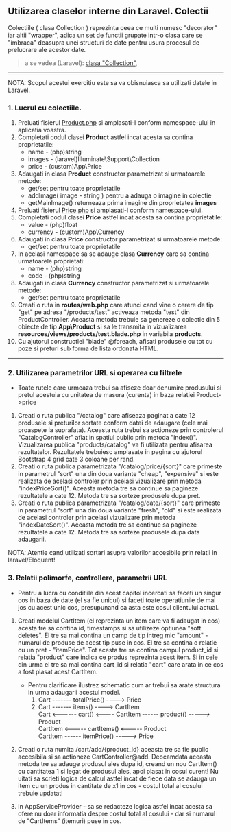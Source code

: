 
## Utilizarea claselor interne din Laravel. Colectii

Colectiile ( clasa Collection ) reprezinta ceea ce multi numesc "decorator" iar altii "wrapper", adica
un set de functii grupate intr-o clasa care se "imbraca" deasupra unei structuri de date pentru usura
procesul de prelucrare ale acestor date.

> a se vedea (Laravel):
[clasa "Collection"](https://laravel.com/docs/5.8/collections),




---

NOTA: Scopul acestui exercitiu este sa va obisnuiasca sa utilizati datele in Laravel. 

### 1. Lucrul cu colectiile.

1. Preluati fisierul [Product.php](./Product.php) si amplasati-l conform namespace-ului in aplicatia voastra.
2. Completati codul clasei **Product** astfel incat acesta sa contina proprietatile:
   * name - (php)string    
   * images - (laravel)Illuminate\Support\Collection
   * price - (custom)App\Price
3. Adaugati in clasa **Product** constructor parametrizat si urmatoarele metode:
   * get/set pentru toate proprietatile
   * addImage( image - string ) pentru a adauga o imagine in colectie
   * getMainImage() returneaza prima imagine din proprietatea **images**
4. Preluati fisierul [Price.php](./Price.php) si amplasati-l conform namespace-ului.
5. Completati codul clasei **Price** astfel incat acesta sa contina proprietatile:
   * value - (php)float    
   * currency - (custom)App\Currency
6. Adaugati in clasa **Price** constructor parametrizat si urmatoarele metode:
   * get/set pentru toate proprietatile
7. In acelasi namespace sa se adauge clasa **Currency** care sa contina urmatoarele proprietati:
   * name - (php)string 
   * code - (php)string
8. Adaugati in clasa **Currency** constructor parametrizat si urmatoarele metode:
   * get/set pentru toate proprietatile   
9. Creati o ruta in **routes/web.php** care atunci cand vine o cerere de tip "get" pe adresa "/products/test" activeaza metoda "test" din ProductController. Aceasta metoda trebuie sa genereze o colectie din 5 obiecte de tip **App\Product** si sa le transmita in vizualizarea **resources/views/products/test.blade.php** in variabila **products**.
10. Cu ajutorul constructiei "blade" @foreach, afisati produsele cu tot cu poze si preturi sub forma de lista ordonata HTML.

---



### 2. Utilizarea parametrilor URL si operarea cu filtrele
* Toate rutele care urmeaza trebui sa afiseze doar denumire produsului si pretul acestuia cu unitatea de masura (curenta) in baza relatiei Product->price


1. Creati o ruta publica "/catalog" care afiseaza paginat a cate 12 produsele si preturilor sortate conform datei de adaugare (cele mai proaspete la suprafata). Aceasta ruta trebui sa actioneze prin controlerul "CatalogController" aflat in spatiul public prin metoda "index()". Vizualizarea publica "products/catalog" va fi utilizata pentru afisarea rezultatelor. Rezultatele trebuiesc amplasate in pagina cu ajutorul Bootstrap 4 grid cate 3 coloane per rand. 
2. Creati o ruta publica parametrizata "/catalog/price/{sort}" care primeste in parametrul "sort" una din doua variante "cheap", "expensive" si este realizata de acelasi controler prin aceiasi vizualizare prin metoda "indexPriceSort()". Aceasta metoda tre sa continue sa pagineze rezultatele a cate 12. Metoda tre sa sorteze produsele dupa pret.
3. Creati o ruta publica parametrizata "/catalog/date/{sort}" care primeste in parametrul "sort" una din doua variante "fresh", "old" si este realizata de acelasi controler prin aceiasi vizualizare prin metoda "indexDateSort()". Aceasta metoda tre sa continue sa pagineze rezultatele a cate 12. Metoda tre sa sorteze produsele dupa data adaugarii.

NOTA: Atentie cand utilizati sortari asupra valorilor accesibile prin relatii in laravel/Eloquent!



### 3. Relatii polimorfe, controllere, parametrii URL
* Pentru a lucra cu conditiile din acest capitol incercati sa faceti un singur cos in baza de date (el sa fie unicul) si faceti toate operatiunile de mai jos cu acest unic cos, presupunand ca asta este cosul clientului actual.

1. Creati modelul CartItem (el reprezinta un item care va fi adaugat in cos) acesta tre sa contina id, timestamps si sa utilizeze optiunea "soft deletes". El tre sa mai contina un camp de tip intreg mic "amount" - numarul de produse de acest tip puse in cos. El tre sa contina o relatie cu un pret - "itemPrice". Tot acesta tre sa contina campul product_id si relatia "product" care indica ce produs reprezinta acest item. Si in cele din urma el tre sa mai contina cart_id si relatia "cart" care arata in ce cos a fost plasat acest CartItem.
    * Pentru clarificare ilustrez schematic cum ar trebui sa arate structura in urma adaugarii acestui model.
        1. Cart ------- totalPrice() ----> Price 
        2. Cart ------- items()      ----> CartItem <br/>
           Cart <------ cart()       <---- CartItem ------ product()   -----> Product<br/>
                                           CartItem <----- cartItems() <----- Product<br/>
                                           CartItem ------ itemPrice() -----> Price<br/>

        
2. Creati o ruta numita /cart/add/{product_id} aceasta tre sa fie public accesibila si sa actioneze CartController@add. Deocamdata aceasta metoda tre sa adauge produsul ales dupa id, creand un nou CartItem() cu cantitatea 1 si legat de produsul ales, apoi plasat in cosul curent! Nu uitati sa scrieti logica de calcul astfel incat de fiece data se adauga un item cu un produs in cantitate de x1 in cos - costul total al cosului trebuie updatat!
3. in AppServiceProvider - sa se redacteze logica astfel incat acesta sa ofere nu doar informatia despre costul total al cosului - dar si numarul de "CartItems" (itemuri) puse in cos.  

